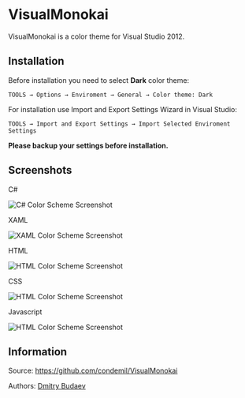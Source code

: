 # VisualMonokai

VisualMonokai is a color theme for Visual Studio 2012.

## Installation

Before installation you need to select **Dark** color theme:

	TOOLS → Options → Enviroment → General → Color theme: Dark

For installation use Import and Export Settings Wizard in Visual Studio:

	TOOLS → Import and Export Settings → Import Selected Enviroment Settings

**Please backup your settings before installation.**


## Screenshots

C#

![C# Color Scheme Screenshot][csharp]


XAML

![XAML Color Scheme Screenshot][xaml]


HTML

![HTML Color Scheme Screenshot][html]


CSS

![HTML Color Scheme Screenshot][css]


Javascript

![HTML Color Scheme Screenshot][js]

[csharp]:/condemil/VisualMonokai/blob/master/Screenshots/cs.png?raw=true
[xaml]:/condemil/VisualMonokai/blob/master/Screenshots/xaml.png?raw=true
[html]:/condemil/VisualMonokai/blob/master/Screenshots/html.png?raw=true
[css]:/condemil/VisualMonokai/blob/master/Screenshots/css.png?raw=true
[js]:/condemil/VisualMonokai/blob/master/Screenshots/js.png?raw=true


## Information

Source: https://github.com/condemil/VisualMonokai

Authors: [Dmitry Budaev](https://github.com/condemil/)

